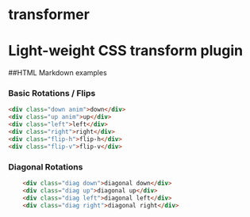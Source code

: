 # transformer
Light-weight CSS transform plugin
======

##HTML Markdown examples

### Basic Rotations / Flips
```html
<div class="down anim">down</div>
<div class="up anim">up</div>
<div class="left">left</div>
<div class="right">right</div>
<div class="flip-h">flip-h</div>
<div class="flip-v">flip-v</div>
```

### Diagonal Rotations
```html
	<div class="diag down">diagonal down</div>
	<div class="diag up">diagonal up</div>
	<div class="diag left">diagonal left</div>
	<div class="diag right">diagonal right</div>
```
